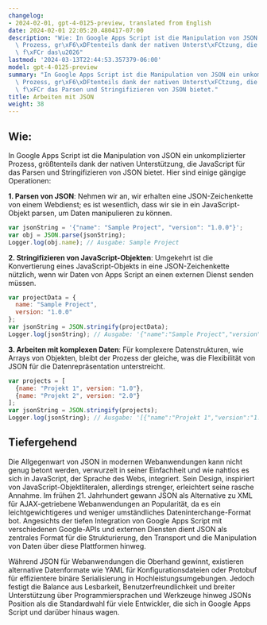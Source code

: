 ```yaml
---
changelog:
- 2024-02-01, gpt-4-0125-preview, translated from English
date: 2024-02-01 22:05:20.480417-07:00
description: "Wie: In Google Apps Script ist die Manipulation von JSON ein unkomplizierter\
  \ Prozess, gr\xF6\xDFtenteils dank der nativen Unterst\xFCtzung, die JavaScript\
  \ f\xFCr das\u2026"
lastmod: '2024-03-13T22:44:53.357379-06:00'
model: gpt-4-0125-preview
summary: "In Google Apps Script ist die Manipulation von JSON ein unkomplizierter\
  \ Prozess, gr\xF6\xDFtenteils dank der nativen Unterst\xFCtzung, die JavaScript\
  \ f\xFCr das Parsen und Stringifizieren von JSON bietet."
title: Arbeiten mit JSON
weight: 38
---
```


## Wie:
In Google Apps Script ist die Manipulation von JSON ein unkomplizierter Prozess, größtenteils dank der nativen Unterstützung, die JavaScript für das Parsen und Stringifizieren von JSON bietet. Hier sind einige gängige Operationen:

**1. Parsen von JSON**: Nehmen wir an, wir erhalten eine JSON-Zeichenkette von einem Webdienst; es ist wesentlich, dass wir sie in ein JavaScript-Objekt parsen, um Daten manipulieren zu können.

```javascript
var jsonString = '{"name": "Sample Project", "version": "1.0.0"}';
var obj = JSON.parse(jsonString);
Logger.log(obj.name); // Ausgabe: Sample Project
```

**2. Stringifizieren von JavaScript-Objekten**: Umgekehrt ist die Konvertierung eines JavaScript-Objekts in eine JSON-Zeichenkette nützlich, wenn wir Daten von Apps Script an einen externen Dienst senden müssen.

```javascript
var projectData = {
  name: "Sample Project",
  version: "1.0.0"
};
var jsonString = JSON.stringify(projectData);
Logger.log(jsonString); // Ausgabe: '{"name":"Sample Project","version":"1.0.0"}'
```

**3. Arbeiten mit komplexen Daten**:
Für komplexere Datenstrukturen, wie Arrays von Objekten, bleibt der Prozess der gleiche, was die Flexibilität von JSON für die Datenrepräsentation unterstreicht.

```javascript
var projects = [
  {name: "Projekt 1", version: "1.0"},
  {name: "Projekt 2", version: "2.0"}
];
var jsonString = JSON.stringify(projects);
Logger.log(jsonString); // Ausgabe: '[{"name":"Projekt 1","version":"1.0"},{"name":"Projekt 2","version":"2.0"}]'
```

## Tiefergehend
Die Allgegenwart von JSON in modernen Webanwendungen kann nicht genug betont werden, verwurzelt in seiner Einfachheit und wie nahtlos es sich in JavaScript, der Sprache des Webs, integriert. Sein Design, inspiriert von JavaScript-Objektliteralen, allerdings strenger, erleichtert seine rasche Annahme. Im frühen 21. Jahrhundert gewann JSON als Alternative zu XML für AJAX-getriebene Webanwendungen an Popularität, da es ein leichtgewichtigeres und weniger umständliches Dateninterchange-Format bot. Angesichts der tiefen Integration von Google Apps Script mit verschiedenen Google-APIs und externen Diensten dient JSON als zentrales Format für die Strukturierung, den Transport und die Manipulation von Daten über diese Plattformen hinweg.

Während JSON für Webanwendungen die Oberhand gewinnt, existieren alternative Datenformate wie YAML für Konfigurationsdateien oder Protobuf für effizientere binäre Serialisierung in Hochleistungsumgebungen. Jedoch festigt die Balance aus Lesbarkeit, Benutzerfreundlichkeit und breiter Unterstützung über Programmiersprachen und Werkzeuge hinweg JSONs Position als die Standardwahl für viele Entwickler, die sich in Google Apps Script und darüber hinaus wagen.
